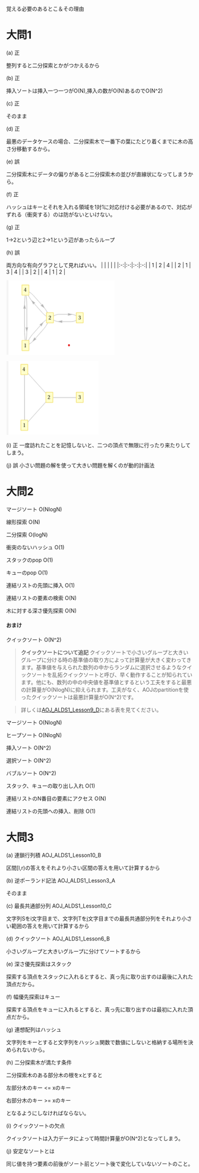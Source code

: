 覚える必要のあるとこ＆その理由
# 大問1
(a) 正

整列すると二分探索とかがつかえるから

(b) 正

挿入ソートは挿入一つ一つがO(N),挿入の数がO(N)あるのでO(N^2)

(c) 正

そのまま

(d) 正

最悪のデータケースの場合、二分探索木で一番下の葉にたどり着くまでに木の高さ分移動するから。

(e) 誤

二分探索木にデータの偏りがあると二分探索木の並びが直線状になってしまうから。

(f) 正

ハッシュはキーとそれを入れる領域を1対1に対応付ける必要があるので、対応がずれる（衝突する）のは防がないといけない。

(g) 正

1→2という辺と2→1という辺があったらループ

(h) 誤

両方向な有向グラフとして見ればいい。
| | | | |
|:-:|:-:|:-:|:-:|
| 1 | 2 | 4 |
| 2 | 1 | 3 | 4 |
| 3 | 2 |
| 4 | 1 | 2 |

![graph](./graph1.png)

![graph](./graph2.png)

(i) 正
一度訪れたことを記憶しないと、二つの頂点で無限に行ったり来たりしてしまう。

(j) 誤
小さい問題の解を使って大きい問題を解くのが動的計画法

# 大問2
マージソート O(NlogN)

線形探索 O(N)

二分探索 O(logN)

衝突のないハッシュ O(1)

スタックのpop O(1)

キューのpop O(1)

連結リストの先頭に挿入 O(1)

連結リストの要素の検索 O(N)

木に対する深さ優先探索 O(N)

#### おまけ
クイックソート O(N^2)

> **クイックソートについて追記**
クイックソートで小さいグループと大きいグループに分ける時の基準値の取り方によって計算量が大きく変わってきます。基準値を与えられた数列の中からランダムに選択させるようなクイックソートを乱拓クイックソートと呼び、早く動作することが知られています。他にも、数列の中の中央値を基準値とするという工夫をすると最悪の計算量がO(NlogN)に抑えられます。工夫がなく、AOJのpartitionを使ったクイックソートは最悪計算量がO(N^2)です。

> 詳しくは[AOJ_ALDS1_Lesson9_D](https://onlinejudge.u-aizu.ac.jp/courses/lesson/1/ALDS1/9/ALDS1_9_D)にある表を見てください。

マージソート O(NlogN)

ヒープソート O(NlogN)

挿入ソート O(N^2)

選択ソート O(N^2)

バブルソート O(N^2)

スタック、キューの取り出し入れ O(1)

連結リストのN番目の要素にアクセス O(N)

連結リストの先頭への挿入、削除 O(1)


# 大問3
(a) 連鎖行列積 AOJ_ALDS1_Lesson10_B

区間[l,r)の答えをそれより小さい区間の答えを用いて計算するから

(b) 逆ポーランド記法 AOJ_ALDS1_Lesson3_A

そのまま

(c) 最長共通部分列 AOJ_ALDS1_Lesson10_C

文字列Sをi文字目まで、文字列Tをj文字目までの最長共通部分列をそれより小さい範囲の答えを用いて計算するから

(d) クイックソート AOJ_ALDS1_Lesson6_B

小さいグループと大きいグループに分けてソートするから

(e) 深さ優先探索はスタック

探索する頂点をスタックに入れるとすると、真っ先に取り出すのは最後に入れた頂点だから。

(f) 幅優先探索はキュー

探索する頂点をキューに入れるとすると、真っ先に取り出すのは最初に入れた頂点だから。

(g) 連想配列はハッシュ

文字列をキーとすると文字列をハッシュ関数で数値にしないと格納する場所を決められないから。

(h) 二分探索木が満たす条件

二分探索木のある部分木の根をxとすると

左部分木のキー <= xのキー

右部分木のキー >= xのキー

となるようにしなければならない。

(i) クイックソートの欠点

クイックソートは入力データによって時間計算量がO(N^2)となってしまう。

(j) 安定なソートとは

同じ値を持つ要素の前後がソート前とソート後で変化していないソートのこと。
